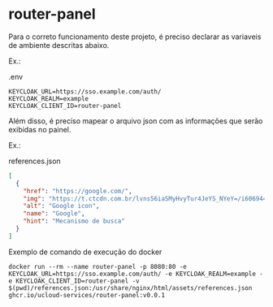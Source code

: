 # router-panel

Para o correto funcionamento deste projeto, é preciso declarar as variaveis de ambiente descritas abaixo.

Ex.:

.env
```
KEYCLOAK_URL=https://sso.example.com/auth/
KEYCLOAK_REALM=example
KEYCLOAK_CLIENT_ID=router-panel
```

Além disso, é preciso mapear o arquivo json com as informações que serão exibidas no painel.

Ex.:

references.json
```json
[
  {
    "href": "https://google.com/",
    "img": "https://t.ctcdn.com.br/lvns56iaSMyHvyTur4JeYS_NYeY=/i606944.png",
    "alt": "Google icon",
    "name": "Google",
    "hint": "Mecanismo de busca"
  }
]
```

Exemplo de comando de execução do docker

```shell
docker run --rm --name router-panel -p 8080:80 -e KEYCLOAK_URL=https://sso.example.com/auth/ -e KEYCLOAK_REALM=example -e KEYCLOAK_CLIENT_ID=router-panel -v $(pwd)/references.json:/usr/share/nginx/html/assets/references.json ghcr.io/ucloud-services/router-panel:v0.0.1
```